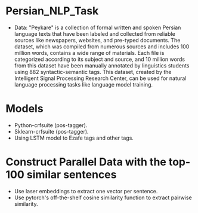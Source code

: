 # Persian_NLP_Task
- Data:
"Peykare" is a collection of formal written and spoken Persian language texts that have been labeled and collected from reliable sources like newspapers, websites, and pre-typed documents. The dataset, which was compiled from numerous sources and includes 100 million words, contains a wide range of materials. Each file is categorized according to its subject and source, and 10 million words from this dataset have been manually annotated by linguistics students using 882 syntactic-semantic tags. This dataset, created by the Intelligent Signal Processing Research Center, can be used for natural language processing tasks like language model training.
# Models
- Python-crfsuite (pos-tagger).
- Sklearn-crfsuite (pos-tagger).
- Using LSTM model to Ezafe tags and other tags.
# Construct Parallel Data with the top-100 similar sentences
- Use laser embeddings to extract one vector per sentence.
- Use pytorch's off-the-shelf cosine similarity function to extract pairwise similarity.
